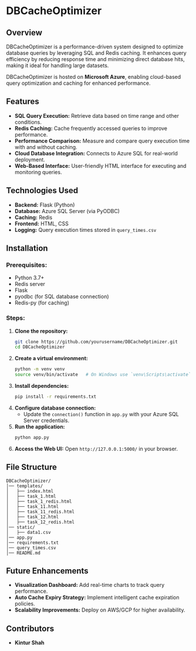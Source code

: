 # DBCacheOptimizer


## Overview
DBCacheOptimizer is a performance-driven system designed to optimize database queries by leveraging SQL and Redis caching. It enhances query efficiency by reducing response time and minimizing direct database hits, making it ideal for handling large datasets. <br>

DBCacheOptimizer is hosted on **Microsoft Azure**, enabling cloud-based query optimization and caching for enhanced performance.<br>

## Features
- **SQL Query Execution:** Retrieve data based on time range and other conditions.
- **Redis Caching:** Cache frequently accessed queries to improve performance.
- **Performance Comparison:** Measure and compare query execution time with and without caching.
- **Cloud Database Integration:** Connects to Azure SQL for real-world deployment.
- **Web-Based Interface:** User-friendly HTML interface for executing and monitoring queries.

## Technologies Used
- **Backend:** Flask (Python)
- **Database:** Azure SQL Server (via PyODBC)
- **Caching:** Redis
- **Frontend:** HTML, CSS
- **Logging:** Query execution times stored in `query_times.csv`

## Installation
### Prerequisites:
- Python 3.7+
- Redis server
- Flask
- pyodbc (for SQL database connection)
- Redis-py (for caching)

### Steps:
1. **Clone the repository:**
   ```sh
   git clone https://github.com/yourusername/DBCacheOptimizer.git
   cd DBCacheOptimizer
   ```
2. **Create a virtual environment:**
   ```sh
   python -m venv venv
   source venv/bin/activate   # On Windows use `venv\Scripts\activate`
   ```
3. **Install dependencies:**
   ```sh
   pip install -r requirements.txt
   ```
4. **Configure database connection:**
   - Update the `connection()` function in `app.py` with your Azure SQL Server credentials.
5. **Run the application:**
   ```sh
   python app.py
   ```
6. **Access the Web UI:**
   Open `http://127.0.0.1:5000/` in your browser.

## File Structure
```
DBCacheOptimizer/
│── templates/
│   ├── index.html
│   ├── task_1.html
│   ├── task_1_redis.html
│   ├── task_11.html
│   ├── task_11_redis.html
│   ├── task_12.html
│   ├── task_12_redis.html
│── static/
│   ├── data1.csv
│── app.py
│── requirements.txt
│── query_times.csv
│── README.md
```


## Future Enhancements
- **Visualization Dashboard:** Add real-time charts to track query performance.
- **Auto Cache Expiry Strategy:** Implement intelligent cache expiration policies.
- **Scalability Improvements:** Deploy on AWS/GCP for higher availability.

## Contributors
- **Kintur Shah**
